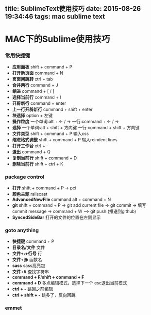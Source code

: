 title: SublimeText使用技巧
date: 2015-08-26 19:34:46
tags: mac sublime text
---
# MAC下的Sublime使用技巧

### 常用快捷键
- **应用面板** shift + command + P
- **打开新页面** command + N
- **页面间跳转** ctrl + tab
- **合并两行** command + J
- **缩进** command + [ / ]
- **选择当前行** command + l 
- **开辟新行** command + enter
- **上一行开辟新行** command + shift + enter
- **块选择** option + 左键
- **操作粒度** 一个单词:alt + ← / →  一行:command + ← / →
- **选择** 一个单词:alt + shift + 方向键  一行:command + shift + 方向键
- **文件类型** shift + command + P 输入css
- **缩进格式调整** shift + command + P 输入reindent lines
- **打开工作台** ctrl + ·
- **退出** command + Q
- **复制当前行** shift + command + D
- **删除当前行** shift + ctrl + K

### package control
- **打开** shift + command + P -> pci
- **颜色主题** railscast
- **AdvancedNewFile** command alt + command + N
- **git** shift + command + P -> git add current file -> git commit -> 填写commit message -> command + W --> git push (推送到github)
- **SyncedSideBar** 打开的文件的位置在左侧显示

### goto anything 
- **快捷键** command + P
- **目录名/文件** 文件
- **文件+:+行号** 行
- **文件+@** 函数名
- **sass** sass高亮包
- **文件+#** 查找字符串
- **command + F**/**shift + command + F**
- **command + D** 多点编辑模式，选择下一个 esc退出当前模式
- **ctrl + -** 跳回之前编辑
- **ctrl + shift + -** 跳多了，反向回跳

### emmet
